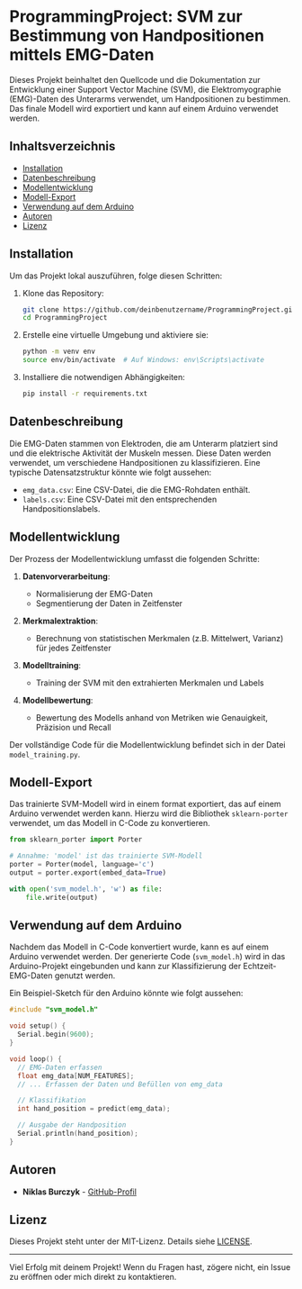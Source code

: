 # ProgrammingProject: SVM zur Bestimmung von Handpositionen mittels EMG-Daten

Dieses Projekt beinhaltet den Quellcode und die Dokumentation zur Entwicklung einer Support Vector Machine (SVM), die Elektromyographie (EMG)-Daten des Unterarms verwendet, um Handpositionen zu bestimmen. Das finale Modell wird exportiert und kann auf einem Arduino verwendet werden.

## Inhaltsverzeichnis

- [Installation](#installation)
- [Datenbeschreibung](#datenbeschreibung)
- [Modellentwicklung](#modellentwicklung)
- [Modell-Export](#modell-export)
- [Verwendung auf dem Arduino](#verwendung-auf-dem-arduino)
- [Autoren](#autoren)
- [Lizenz](#lizenz)

## Installation

Um das Projekt lokal auszuführen, folge diesen Schritten:

1. Klone das Repository:
   ```bash
   git clone https://github.com/deinbenutzername/ProgrammingProject.git
   cd ProgrammingProject
   ```

2. Erstelle eine virtuelle Umgebung und aktiviere sie:
   ```bash
   python -m venv env
   source env/bin/activate  # Auf Windows: env\Scripts\activate
   ```

3. Installiere die notwendigen Abhängigkeiten:
   ```bash
   pip install -r requirements.txt
   ```

## Datenbeschreibung

Die EMG-Daten stammen von Elektroden, die am Unterarm platziert sind und die elektrische Aktivität der Muskeln messen. Diese Daten werden verwendet, um verschiedene Handpositionen zu klassifizieren. Eine typische Datensatzstruktur könnte wie folgt aussehen:

- `emg_data.csv`: Eine CSV-Datei, die die EMG-Rohdaten enthält.
- `labels.csv`: Eine CSV-Datei mit den entsprechenden Handpositionslabels.

## Modellentwicklung

Der Prozess der Modellentwicklung umfasst die folgenden Schritte:

1. **Datenvorverarbeitung**:
   - Normalisierung der EMG-Daten
   - Segmentierung der Daten in Zeitfenster

2. **Merkmalextraktion**:
   - Berechnung von statistischen Merkmalen (z.B. Mittelwert, Varianz) für jedes Zeitfenster

3. **Modelltraining**:
   - Training der SVM mit den extrahierten Merkmalen und Labels

4. **Modellbewertung**:
   - Bewertung des Modells anhand von Metriken wie Genauigkeit, Präzision und Recall

Der vollständige Code für die Modellentwicklung befindet sich in der Datei `model_training.py`.

## Modell-Export

Das trainierte SVM-Modell wird in einem format exportiert, das auf einem Arduino verwendet werden kann. Hierzu wird die Bibliothek `sklearn-porter` verwendet, um das Modell in C-Code zu konvertieren.

```python
from sklearn_porter import Porter

# Annahme: 'model' ist das trainierte SVM-Modell
porter = Porter(model, language='c')
output = porter.export(embed_data=True)

with open('svm_model.h', 'w') as file:
    file.write(output)
```

## Verwendung auf dem Arduino

Nachdem das Modell in C-Code konvertiert wurde, kann es auf einem Arduino verwendet werden. Der generierte Code (`svm_model.h`) wird in das Arduino-Projekt eingebunden und kann zur Klassifizierung der Echtzeit-EMG-Daten genutzt werden.

Ein Beispiel-Sketch für den Arduino könnte wie folgt aussehen:

```cpp
#include "svm_model.h"

void setup() {
  Serial.begin(9600);
}

void loop() {
  // EMG-Daten erfassen
  float emg_data[NUM_FEATURES];
  // ... Erfassen der Daten und Befüllen von emg_data

  // Klassifikation
  int hand_position = predict(emg_data);

  // Ausgabe der Handposition
  Serial.println(hand_position);
}
```

## Autoren

- **Niklas Burczyk** - [GitHub-Profil](https://github.com/deinbenutzername)

## Lizenz

Dieses Projekt steht unter der MIT-Lizenz. Details siehe [LICENSE](LICENSE).

---

Viel Erfolg mit deinem Projekt! Wenn du Fragen hast, zögere nicht, ein Issue zu eröffnen oder mich direkt zu kontaktieren.